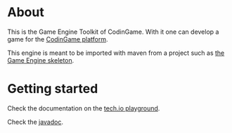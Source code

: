 # About

This is the Game Engine Toolkit of CodinGame. With it one can develop a game for the [CodinGame platform](https://www.codingame.com).

This engine is meant to be imported with maven from a project such as [the Game Engine skeleton](https://github.com/CodinGame/game-skeleton).

# Getting started

Check the documentation on the [tech.io playground](https://www.codingame.com/playgrounds/25775).

Check the [javadoc](https://codingame.github.io/codingame-sdk-doc/).